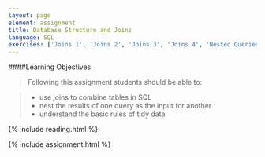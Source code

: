```yaml
---
layout: page
element: assignment
title: Database Structure and Joins
language: SQL
exercises: ['Joins 1', 'Joins 2', 'Joins 3', 'Joins 4', 'Nested Queries', 'Tidy Data',  'Database Structure 1', 'Database Structure 2']
---
```


####Learning Objectives

> Following this assignment students should be able to:

> - use joins to combine tables in SQL
> - nest the results of one query as the input for another
> - understand the basic rules of tidy data

{% include reading.html %}

{% include assignment.html %}
